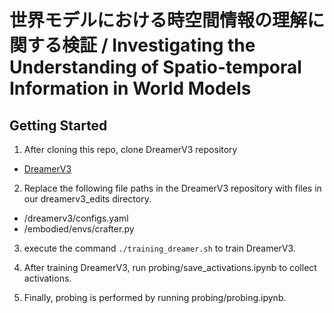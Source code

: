 # 世界モデルにおける時空間情報の理解に関する検証 / Investigating the Understanding of Spatio-temporal Information in World Models


## Getting Started
1. After cloning this repo, clone DreamerV3 repository
- [DreamerV3](https://github.com/danijar/dreamerv3)

2. Replace the following file paths in the DreamerV3 repository with files in our dreamerv3_edits directory.
- /dreamerv3/configs.yaml
- /embodied/envs/crafter.py

3. execute the command `./training_dreamer.sh` to train DreamerV3.

4. After training DreamerV3, run probing/save_activations.ipynb to collect activations.

5. Finally, probing is performed by running probing/probing.ipynb.
